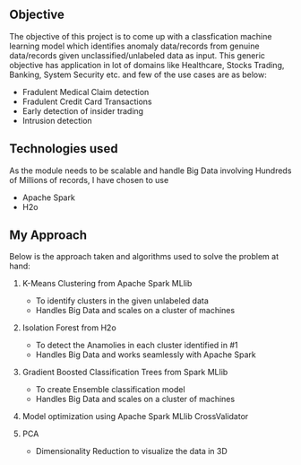 Objective
---------
The objective of this project is to come up with a classfication machine
learning model which identifies anomaly data/records from genuine data/records
given unclassified/unlabeled data as input. This generic objective has
application in lot of domains like Healthcare, Stocks Trading, Banking,
System Security etc. and few of the use cases are as below:

* Fradulent Medical Claim detection
* Fradulent Credit Card Transactions
* Early detection of insider trading
* Intrusion detection

Technologies used
-----------------
As the module needs to be scalable and handle Big Data involving
Hundreds of Millions of records, I have chosen to use

* Apache Spark
* H2o

My Approach
-----------
Below is the approach taken and algorithms used to solve the problem
at hand:

1. K-Means Clustering from Apache Spark MLlib
    * To identify clusters in the given unlabeled data
    * Handles Big Data and scales on a cluster of machines

2. Isolation Forest from H2o
    * To detect the Anamolies in each cluster identified in #1
    * Handles Big Data and works seamlessly with Apache Spark

3. Gradient Boosted Classification Trees from Spark MLlib
    * To create Ensemble classification model
    * Handles Big Data and scales on a cluster of machines

4. Model optimization using Apache Spark MLlib CrossValidator

5. PCA
    * Dimensionality Reduction to visualize the data in 3D

